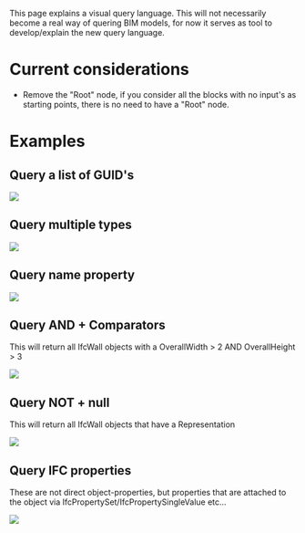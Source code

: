 This page explains a visual query language. This will not necessarily become a real way of quering BIM models, for now it serves as tool to develop/explain the new query language.

# Current considerations
- Remove the "Root" node, if you consider all the blocks with no input's as starting points, there is no need to have a "Root" node.

# Examples

## Query a list of GUID's

![](https://raw.githubusercontent.com/opensourceBIM/BIMserver/master/Documentation/img/queryguids.png)

## Query multiple types

![](https://raw.githubusercontent.com/opensourceBIM/BIMserver/master/Documentation/img/query2types.png)

## Query name property

![](https://raw.githubusercontent.com/opensourceBIM/BIMserver/master/Documentation/img/querynameproperty.png)

## Query AND + Comparators

This will return all IfcWall objects with a OverallWidth > 2 AND OverallHeight > 3

![](https://raw.githubusercontent.com/opensourceBIM/BIMserver/master/Documentation/img/queryand.png)

## Query NOT + null

This will return all IfcWall objects that have a Representation

![](https://raw.githubusercontent.com/opensourceBIM/BIMserver/master/Documentation/img/querynotnull.png)

## Query IFC properties

These are not direct object-properties, but properties that are attached to the object via IfcPropertySet/IfcPropertySingleValue etc...

![](https://raw.githubusercontent.com/opensourceBIM/BIMserver/master/Documentation/img/querycomplexproperties.png)


